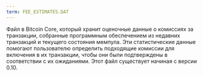 ```yaml
---
term: FEE_ESTIMATES.DAT
---
```


Файл в Bitcoin Core, который хранит оценочные данные о комиссиях за транзакции, собранные программным обеспечением из недавних транзакций и текущего состояния мемпула. Эти статистические данные помогают пользователю определить подходящие комиссии для включения в их транзакции, чтобы они были подтверждены в соответствии с их ожиданиями. Этот файл существует начиная с версии 0.10.